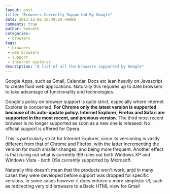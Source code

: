 ```yaml
---
layout: post
title: "Browsers Currently Supported By Google"
date: 2013-12-06 18:49:19 +0000
comments: true
author: kenneth
categories:
 - browsers
tags:
 - browsers
 - web browsers
 - support
 - internet explorer
description: "A list of all the browsers supported by Google"
---
```


Google Apps, such as Gmail, Calendar, Docs etc lean heavily on Javascript to create fluid web applications. Naturally this requires up to date browsers to take advantage of functionality and technologies.

Google's policy on browser support is quite strict, especially where Internet Explorer is concerned. **For Chrome only the latest version is supported because of its auto-update policy. Internet Explorer, Firefox and Safari are supported in the most recent, and previous version.** The third most recent browser is no longer supported as soon as a new one is released. No official support is offered for Opera.

This is particularly strict for Internet Explorer, since its versioning is vastly different from that of Chrome and Firefox, with the latter incrementing the version for much smaller changes, and being more frequent. Another effect is that ruling out what is currently IE9 rules out both Windows XP and Windows Vista - both OSs currently supported by Microsoft.

Naturally this doesn't mean that the products won't work, anjd in many cases they were developed before support was dropped for specific versions. In some cases however it does enforce a more simplistic UI, such as redirecting very old browsers to a Basic HTML view for Gmail

